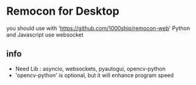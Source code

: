 
# Remocon for Desktop
you should use with 'https://github.com/1000ship/remocon-web'
Python and Javascript use websocket

## info
- Need Lib : asyncio, websockets, pyautogui, opencv-python
- 'opencv-python' is optional, but it will enhance program speed